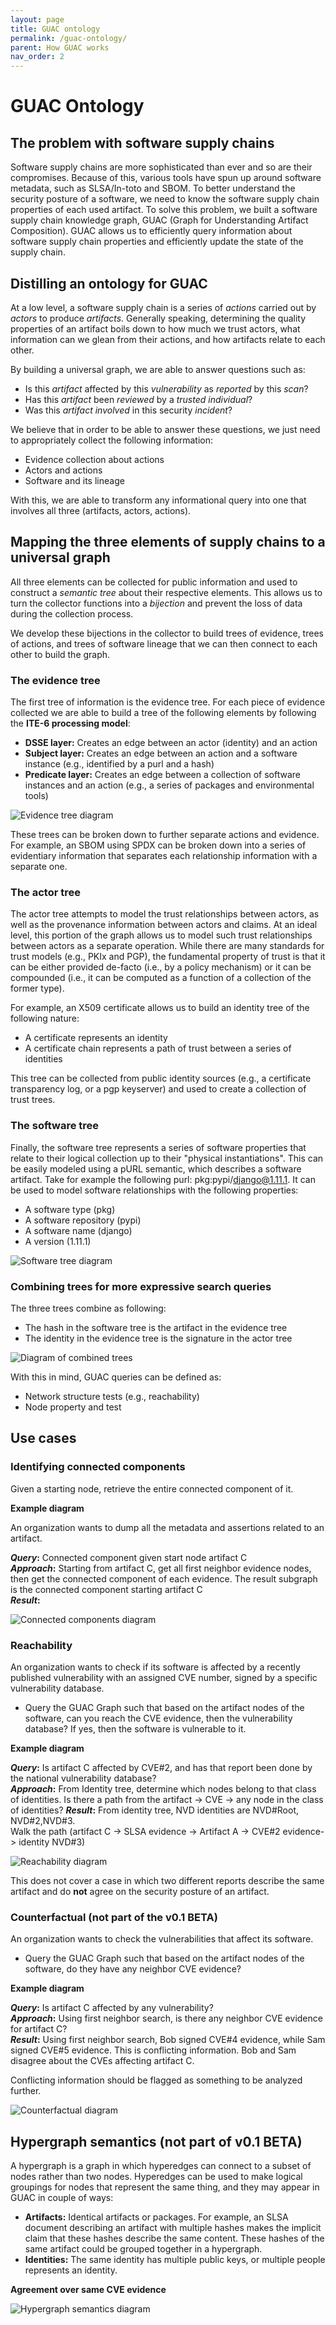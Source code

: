 ```yaml
---
layout: page
title: GUAC ontology
permalink: /guac-ontology/
parent: How GUAC works
nav_order: 2
---
```


# GUAC Ontology

## The problem with software supply chains

Software supply chains are more sophisticated than ever and so are their
compromises. Because of this, various tools have spun up around software
metadata, such as SLSA/In-toto and SBOM. To better understand the security
posture of a software, we need to know the software supply chain properties of
each used artifact. To solve this problem, we built a software supply chain
knowledge graph, GUAC (Graph for Understanding Artifact Composition). GUAC
allows us to efficiently query information about software supply chain
properties and efficiently update the state of the supply chain.

## Distilling an ontology for GUAC

At a low level, a software supply chain is a series of _actions_ carried out by
_actors_ to produce _artifacts._ Generally speaking, determining the quality
properties of an artifact boils down to how much we trust actors, what
information can we glean from their actions, and how artifacts relate to each
other.

By building a universal graph, we are able to answer questions such as:

- Is this _artifact_ affected by this _vulnerability_ as _reported_ by this
  _scan_?
- Has this _artifact_ been _reviewed_ by a _trusted individual_?
- Was this _artifact_ _involved_ in this security _incident_?

We believe that in order to be able to answer these questions, we just need to
appropriately collect the following information:

- Evidence collection about actions
- Actors and actions
- Software and its lineage

With this, we are able to transform any informational query into one that
involves all three (artifacts, actors, actions).

## Mapping the three elements of supply chains to a universal graph

All three elements can be collected for public information and used to construct
a _semantic_ _tree_ about their respective elements. This allows us to turn the
collector functions into a _bijection_ and prevent the loss of data during the
collection process.

We develop these bijections in the collector to build trees of evidence, trees
of actions, and trees of software lineage that we can then connect to each other
to build the graph.

### The evidence tree

The first tree of information is the evidence tree. For each piece of evidence
collected we are able to build a tree of the following elements by following the
**ITE-6 processing model**:

- **DSSE layer:** Creates an edge between an actor (identity) and an action
- **Subject layer:** Creates an edge between an action and a software instance
  (e.g., identified by a purl and a hash)
- **Predicate layer:** Creates an edge between a collection of software
  instances and an action (e.g., a series of packages and environmental tools)

![Evidence tree diagram](assets/images/evidencetree.png)

These trees can be broken down to further separate actions and evidence. For
example, an SBOM using SPDX can be broken down into a series of evidentiary
information that separates each relationship information with a separate one.

### The actor tree

The actor tree attempts to model the trust relationships between actors, as well
as the provenance information between actors and claims. At an ideal level, this
portion of the graph allows us to model such trust relationships between actors
as a separate operation. While there are many standards for trust models (e.g.,
PKIx and PGP), the fundamental property of trust is that it can be either
provided de-facto (i.e., by a policy mechanism) or it can be compounded (i.e.,
it can be computed as a function of a collection of the former type).

For example, an X509 certificate allows us to build an identity tree of the
following nature:

- A certificate represents an identity
- A certificate chain represents a path of trust between a series of identities

This tree can be collected from public identity sources (e.g., a certificate
transparency log, or a pgp keyserver) and used to create a collection of trust
trees.

### The software tree

Finally, the software tree represents a series of software properties that
relate to their logical collection up to their "physical instantiations". This
can be easily modeled using a pURL semantic, which describes a software
artifact. Take for example the following purl: pkg:pypi/django@1.11.1. It can be
used to model software relationships with the following properties:

- A software type (pkg)
- A software repository (pypi)
- A software name (django)
- A version (1.11.1)

![Software tree diagram](assets/images/softwaretree.png)

### Combining trees for more expressive search queries

The three trees combine as following:

- The hash in the software tree is the artifact in the evidence tree
- The identity in the evidence tree is the signature in the actor tree

![Diagram of combined trees](assets/images/combinedtrees.png)

With this in mind, GUAC queries can be defined as:

- Network structure tests (e.g., reachability)
- Node property and test

## Use cases

### Identifying connected components

Given a starting node, retrieve the entire connected component of it.

**Example diagram**

An organization wants to dump all the metadata and assertions related to an
artifact.

**_Query_:** Connected component given start node artifact C  
**_Approach_:** Starting from artifact C, get all first neighbor evidence nodes,
then get the connected component of each evidence. The result subgraph is the
connected component starting artifact C  
**_Result_:**

![Connected components diagram](assets/images/connectedcomponentsdiagram.png)

### Reachability

An organization wants to check if its software is affected by a recently
published vulnerability with an assigned CVE number, signed by a specific
vulnerability database.

- Query the GUAC Graph such that based on the artifact nodes of the software,
  can you reach the CVE evidence, then the vulnerability database? If yes, then
  the software is vulnerable to it.

**Example diagram**

**_Query_:** Is artifact C affected by CVE#2, and has that report been done by
the national vulnerability database?  
**_Approach_:** From Identity tree, determine which nodes belong to that class
of identities. Is there a path from the artifact -> CVE -> any node in the class
of identities? **_Result_:** From identity tree, NVD identities are NVD#Root,
NVD#2,NVD#3.  
Walk the path (artifact C -> SLSA evidence -> Artifact A -> CVE#2 evidence->
identity NVD#3)

![Reachability diagram](assets/images/reachabilitydiagram.png)

This does not cover a case in which two different reports describe the same
artifact and do **not** agree on the security posture of an artifact.

### Counterfactual (not part of the v0.1 BETA)

An organization wants to check the vulnerabilities that affect its software.

- Query the GUAC Graph such that based on the artifact nodes of the software, do
  they have any neighbor CVE evidence?

**Example diagram**

**_Query_:** Is artifact C affected by any vulnerability?  
**_Approach_:** Using first neighbor search, is there any neighbor CVE evidence
for artifact C?  
**_Result_:** Using first neighbor search, Bob signed CVE#4 evidence, while Sam
signed CVE#5 evidence. This is conflicting information. Bob and Sam disagree
about the CVEs affecting artifact C.

Conflicting information should be flagged as something to be analyzed further.

![Counterfactual diagram](assets/images/counterfactualdiagram.png)

## Hypergraph semantics (not part of v0.1 BETA)

A hypergraph is a graph in which hyperedges can connect to a subset of nodes
rather than two nodes. Hyperedges can be used to make logical groupings for
nodes that represent the same thing, and they may appear in GUAC in couple of
ways:

- **Artifacts:** Identical artifacts or packages. For example, an SLSA document
  describing an artifact with multiple hashes makes the implicit claim that
  these hashes describe the same content. These hashes of the same artifact
  could be grouped together in a hypergraph.
- **Identities:** The same identity has multiple public keys, or multiple people
  represents an identity.

**Agreement over same CVE evidence**

![Hypergraph semantics diagram](assets/images/semanticsdiagram.png)
